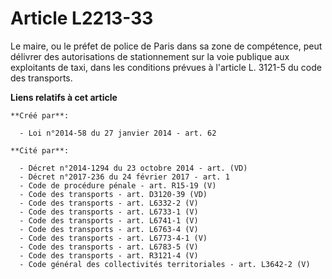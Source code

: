 # Article L2213-33

Le  maire, ou le préfet de police de Paris dans sa zone de compétence, peut  délivrer des autorisations de stationnement sur
la voie publique aux  exploitants de taxi, dans les conditions prévues à l'article L. 3121-5  du code des transports.

**Liens relatifs à cet article**

	**Créé par**:

	  - Loi n°2014-58 du 27 janvier 2014 - art. 62

	**Cité par**:

	  - Décret n°2014-1294 du 23 octobre 2014 - art. (VD)
	  - Décret n°2017-236 du 24 février 2017 - art. 1
	  - Code de procédure pénale - art. R15-19 (V)
	  - Code des transports - art. D3120-39 (VD)
	  - Code des transports - art. L6332-2 (V)
	  - Code des transports - art. L6733-1 (V)
	  - Code des transports - art. L6741-1 (V)
	  - Code des transports - art. L6763-4 (V)
	  - Code des transports - art. L6773-4-1 (V)
	  - Code des transports - art. L6783-5 (V)
	  - Code des transports - art. R3121-4 (V)
	  - Code général des collectivités territoriales - art. L3642-2 (V)
